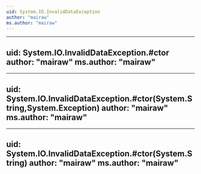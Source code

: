 ```yaml
---
uid: System.IO.InvalidDataException
author: "mairaw"
ms.author: "mairaw"
---
```


---
uid: System.IO.InvalidDataException.#ctor
author: "mairaw"
ms.author: "mairaw"
---

---
uid: System.IO.InvalidDataException.#ctor(System.String,System.Exception)
author: "mairaw"
ms.author: "mairaw"
---

---
uid: System.IO.InvalidDataException.#ctor(System.String)
author: "mairaw"
ms.author: "mairaw"
---
